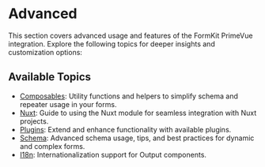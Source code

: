 # Advanced

This section covers advanced usage and features of the FormKit PrimeVue integration. Explore the following topics for deeper insights and customization options:

## Available Topics

- [Composables](composables.md): Utility functions and helpers to simplify schema and repeater usage in your forms.
- [Nuxt](nuxt.md): Guide to using the Nuxt module for seamless integration with Nuxt projects.
- [Plugins](plugins.md): Extend and enhance functionality with available plugins.
- [Schema](schema.md): Advanced schema usage, tips, and best practices for dynamic and complex forms.
- [I18n](i18n.md): Internationalization support for Output components.
